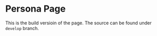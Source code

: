 # Persona Page

This is the build versioin of the page. The source can be found under `develop` branch.
